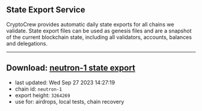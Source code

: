 ## State Export Service
CryptoCrew provides automatic daily state exports for all chains we validate. State export files can be used as genesis files and are a snapshot of the current blockchain state, including all validators, accounts, balances and delegations.

---
**Download: [neutron-1 state export](https://dl.ccvalidators.com/SERVICE/neutron/neutron-1_export_3264269.json)**
---

- last updated: Wed Sep 27 2023 14:27:19
- chain id: `neutron-1`
- export height: `3264269`
- use for: airdrops, local tests, chain recovery
